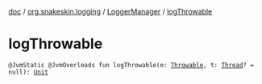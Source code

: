 [doc](../../index.md) / [org.snakeskin.logging](../index.md) / [LoggerManager](index.md) / [logThrowable](./log-throwable.md)

# logThrowable

`@JvmStatic @JvmOverloads fun logThrowable(e: `[`Throwable`](https://kotlinlang.org/api/latest/jvm/stdlib/kotlin/-throwable/index.html)`, t: `[`Thread`](http://docs.oracle.com/javase/6/docs/api/java/lang/Thread.html)`? = null): `[`Unit`](https://kotlinlang.org/api/latest/jvm/stdlib/kotlin/-unit/index.html)